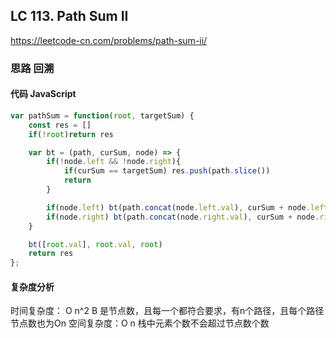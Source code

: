## LC 113. Path Sum II
https://leetcode-cn.com/problems/path-sum-ii/

### 思路 回溯

#### 代码 JavaScript

```JavaScript
var pathSum = function(root, targetSum) {
    const res = []
    if(!root)return res

    var bt = (path, curSum, node) => {
        if(!node.left && !node.right){
            if(curSum == targetSum) res.push(path.slice())
            return 
        }

        if(node.left) bt(path.concat(node.left.val), curSum + node.left.val, node.left)
        if(node.right) bt(path.concat(node.right.val), curSum + node.right.val, node.right)
    }

    bt([root.val], root.val, root)
    return res 
};

```

#### 复杂度分析
时间复杂度： O n^2 B 是节点数，且每一个都符合要求，有n个路径，且每个路径节点数也为On
空间复杂度：O n 栈中元素个数不会超过节点数个数